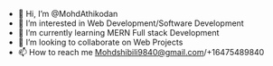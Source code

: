 - 👋 Hi, I’m @MohdAthikodan
- 👀 I’m interested in Web Development/Software Development
- 🌱 I’m currently learning MERN Full stack Development
- 💞️ I’m looking to collaborate on Web Projects
- 📫 How to reach me Mohdshibili9840@gmail.com/+16475489840

<!---
MohdAthikodan/MohdAthikodan is a ✨ special ✨ repository because its `README.md` (this file) appears on your GitHub profile.
You can click the Preview link to take a look at your changes.
--->


